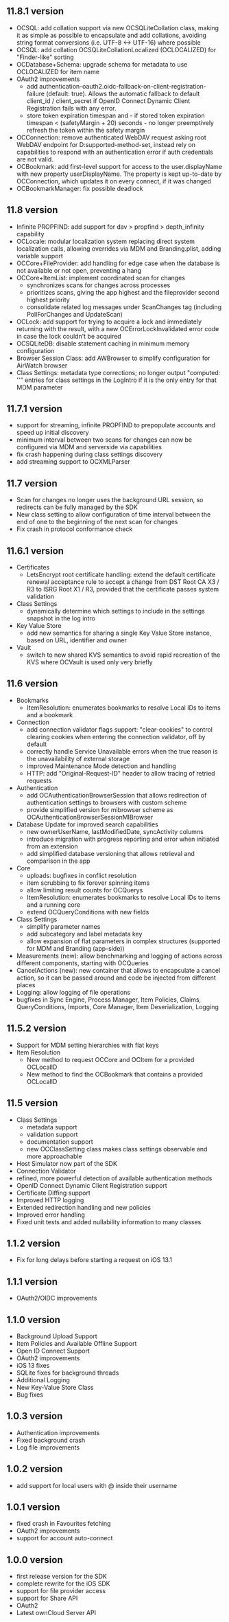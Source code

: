## 11.8.1 version
- OCSQL: add collation support via new OCSQLiteCollation class, making it as simple as possible to encapsulate and add collations, avoiding string format conversions (i.e. UTF-8 <-> UTF-16) where possible
- OCSQL: add collation OCSQLiteCollationLocalized (OCLOCALIZED) for "Finder-like" sorting
- OCDatabase+Schema: upgrade schema for metadata to use OCLOCALIZED for item name
- OAuth2 improvements
	- add authentication-oauth2.oidc-fallback-on-client-registration-failure (default: true). Allows the automatic fallback to default client_id / client_secret if OpenID Connect Dynamic Client Registration fails with any error.
	- store token expiration timespan and - if stored token expiration timespan < (safetyMargin + 20) seconds - no longer preemptively refresh the token within the safety margin
- OCConnection: remove authenticated WebDAV request asking root WebDAV endpoint for D:supported-method-set, instead rely on capabilities to respond with an authentication error if auth credentials are not valid.
- OCBookmark: add first-level support for access to the user.displayName with new property userDisplayName. The property is kept up-to-date by OCConnection, which updates it on every connect, if it was changed
- OCBookmarkManager: fix possible deadlock

## 11.8 version
- Infinite PROPFIND: add support for dav > propfind > depth_infinity capability
- OCLocale: modular localization system replacing direct system localization calls, allowing overrides via MDM and Branding.plist, adding variable support
- OCCore+FileProvider: add handling for edge case when the database is not available or not open, preventing a hang
- OCCore+ItemList: implement coordinated scan for changes
	- synchronizes scans for changes across processes
	- prioritizes scans, giving the app highest and the fileprovider second highest priority
	- consolidate related log messages under ScanChanges tag (including PollForChanges and UpdateScan)
- OCLock: add support for trying to acquire a lock and immediately returning with the result, with a new OCErrorLockInvalidated error code in case the lock couldn't be acquired
- OCSQLiteDB: disable statement caching in minimum memory configuration
- Browser Session Class: add AWBrowser to simplify configuration for AirWatch browser
- Class Settings: metadata type corrections; no longer output "computed: '<null>'" entries for class settings in the LogIntro if it is the only entry for that MDM parameter

## 11.7.1 version

- support for streaming, infinite PROPFIND to prepopulate accounts and speed up initial discovery
- minimum interval between two scans for changes can now be configured via MDM and serverside via capabilities
- fix crash happening during class settings discovery
- add streaming support to OCXMLParser

## 11.7 version

- Scan for changes no longer uses the background URL session, so redirects can be fully managed by the SDK
- New class setting to allow configuration of time interval between the end of one to the beginning of the next scan for changes
- Fix crash in protocol conformance check

## 11.6.1 version

- Certificates
	- LetsEncrypt root certificate handling: extend the default certificate renewal acceptance rule to accept a change from DST Root CA X3 / R3 to ISRG Root X1 / R3, provided that the certificate passes system validation
- Class Settings
	- dynamically determine which settings to include in the settings snapshot in the log intro
- Key Value Store
	- add new semantics for sharing a single Key Value Store instance, based on URL, identifier and owner
- Vault
	- switch to new shared KVS semantics to avoid rapid recreation of the KVS where OCVault is used only very briefly

## 11.6 version

- Bookmarks
	- ItemResolution: enumerates bookmarks to resolve Local IDs to items and a bookmark
- Connection
	- add connection validator flags support: "clear-cookies" to control clearing cookies when entering the connection validator, off by default
	- correctly handle Service Unavailable errors when the true reason is the unavailability of external storage
	- improved Maintenance Mode detection and handling
	- HTTP: add "Original-Request-ID" header to allow tracing of retried requests
- Authentication
	- add OCAuthenticationBrowserSession that allows redirection of authentication settings to browsers with custom scheme
	- provide simplified version for mibrowser scheme as OCAuthenticationBrowserSessionMIBrowser 
- Database Update for improved search capabilities
	- new ownerUserName, lastModifiedDate, syncActivity columns
	- introduce migration with progress reporting and error when initiated from an extension
	- add simplified database versioning that allows retrieval and comparison in the app
- Core
	- uploads: bugfixes in conflict resolution
	- item scrubbing to fix forever spinning items
	- allow limiting result counts for OCQuerys
	- ItemResolution: enumerates bookmarks to resolve Local IDs to items and a running core
	- extend OCQueryConditions with new fields
- Class Settings
	- simplify parameter names
	- add subcategory and label metadata key
	- allow expansion of flat parameters in complex structures (supported for MDM and Branding (app-side))
- Measurements (new): allow benchmarking and logging of actions across different components, starting with OCQueries
- CancelActions (new): new container that allows to encapsulate a cancel action, so it can be passed around and code be injected from different places
- Logging: allow logging of file operations
- bugfixes in Sync Engine, Process Manager, Item Policies, Claims, QueryConditions, Imports, Core Manager, Item Deserialization, Logging

## 11.5.2 version

- Support for MDM setting hierarchies with flat keys
- Item Resolution
  - New method to request OCCore and OCItem for a provided OCLocalID
  - New method to find the OCBookmark that contains a provided OCLocalID

## 11.5 version

- Class Settings 
	- metadata support
	- validation support
	- documentation support
	- new OCClassSetting class makes class settings observable and more approachable
- Host Simulator now part of the SDK
- Connection Validator
- refined, more powerful detection of available authentication methods
- OpenID Connect Dynamic Client Registration support
- Certificate Diffing support
- Improved HTTP logging
- Extended redirection handling and new policies
- Improved error handling
- Fixed unit tests and added nullability information to many classes

## 1.1.2 version

- Fix for long delays before starting a request on iOS 13.1

## 1.1.1 version

- OAuth2/OIDC improvements

## 1.1.0 version

- Background Upload Support
- Item Policies and Available Offline Support
- Open ID Connect Support
- OAuth2 improvements
- iOS 13 fixes
- SQLite fixes for background threads
- Additional Logging
- New Key-Value Store Class
- Bug fixes

## 1.0.3 version

- Authentication improvements
- Fixed background crash
- Log file improvements

## 1.0.2 version

- add support for local users with @ inside their username

## 1.0.1 version

- fixed crash in Favourites fetching
- OAuth2 improvements
- support for account auto-connect

## 1.0.0 version

- first release version for the SDK
- complete rewrite for the iOS SDK
- support for file provider access
- support for Share API 
- OAuth2
- Latest ownCloud Server API
